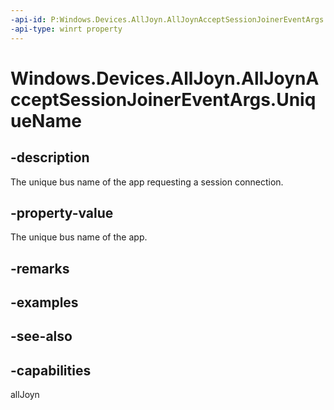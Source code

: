 ----api-id: P:Windows.Devices.AllJoyn.AllJoynAcceptSessionJoinerEventArgs.UniqueName
-api-type: winrt property
---<!-- Property syntaxpublic string UniqueName { get; }--># Windows.Devices.AllJoyn.AllJoynAcceptSessionJoinerEventArgs.UniqueName## -descriptionThe unique bus name of the app requesting a session connection.## -property-valueThe unique bus name of the app.## -remarks## -examples## -see-also## -capabilitiesallJoyn